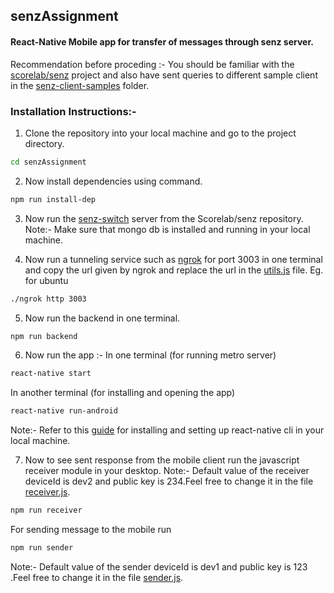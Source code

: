 ## senzAssignment

#### React-Native Mobile app for transfer of messages through senz server.

Recommendation before proceding :- 
You should be familiar with the [scorelab/senz](https://github.com/scorelab/senz) project and also have sent queries to different sample client in the [senz-client-samples](https://github.com/scorelab/senz/tree/master/senz-client-samples) folder.
### Installation Instructions:-
1. Clone the repository into your local machine and go to the project directory.
```bash
cd senzAssignment
```
2. Now install dependencies using command.
```bash
npm run install-dep
```
3. Now run the [senz-switch](https://github.com/scorelab/senz/tree/master/senz-switch) server from the Scorelab/senz repository.
Note:- Make sure that mongo db is installed and running in your local machine.

4. Now run a tunneling service such as [ngrok](https://ngrok.com/) for port 3003 in one terminal and copy the url given by ngrok and replace the url in the [utils.js](./utils.js) file.
Eg. for ubuntu
```bash
./ngrok http 3003
```
5. Now run the backend in one terminal.
```bash
npm run backend
```
6. Now run the app :-
In one terminal (for running metro server)
```bash
react-native start
```
In another terminal (for installing and opening the app)
```bash
react-native run-android
```
Note:- Refer to this [guide](https://reactnative.dev/docs/getting-started) for installing and setting up react-native cli in your local machine.

7. Now to see sent response from the mobile client run the javascript receiver module in your desktop.
Note:- Default value of the receiver deviceId is dev2 and public key is 234.Feel free to change it in the file [receiver.js](./javascript/transfer/receiver.js).
```bash
npm run receiver
```
For sending message to the mobile run
```bash
npm run sender
```
Note:- Default value of the sender deviceId is dev1 and public key is 123 .Feel free to change it in the file [sender.js](./javascript/transfer/sender.js).
